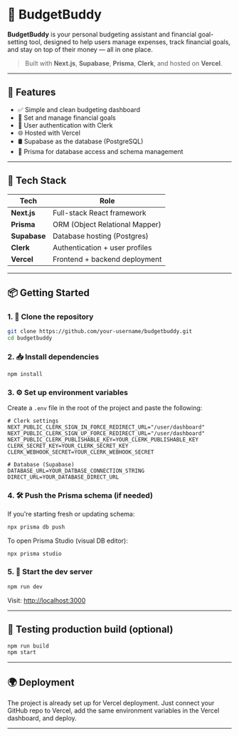 # 💸 BudgetBuddy

**BudgetBuddy** is your personal budgeting assistant and financial goal-setting tool, designed to help users manage expenses, track financial goals, and stay on top of their money — all in one place.

> Built with **Next.js**, **Supabase**, **Prisma**, **Clerk**, and hosted on **Vercel**.

---

## 🚀 Features

- ✅ Simple and clean budgeting dashboard  
- 🎯 Set and manage financial goals  
- 🔐 User authentication with Clerk  
- 🌐 Hosted with Vercel  
- 🛢️ Supabase as the database (PostgreSQL)  
- 🧠 Prisma for database access and schema management  

---

## 🧩 Tech Stack

| Tech         | Role                          |
|--------------|-------------------------------|
| **Next.js**  | Full-stack React framework     |
| **Prisma**   | ORM (Object Relational Mapper) |
| **Supabase** | Database hosting (Postgres)    |
| **Clerk**    | Authentication + user profiles |
| **Vercel**   | Frontend + backend deployment  |

---

## 📦 Getting Started

### 1. 🧾 Clone the repository

```bash
git clone https://github.com/your-username/budgetbuddy.git
cd budgetbuddy
```

### 2. 📥 Install dependencies

```bash
npm install
```

### 3. ⚙️ Set up environment variables

Create a `.env` file in the root of the project and paste the following:

```env
# Clerk settings
NEXT_PUBLIC_CLERK_SIGN_IN_FORCE_REDIRECT_URL="/user/dashboard"
NEXT_PUBLIC_CLERK_SIGN_UP_FORCE_REDIRECT_URL="/user/dashboard"
NEXT_PUBLIC_CLERK_PUBLISHABLE_KEY=YOUR_CLERK_PUBLISHABLE_KEY
CLERK_SECRET_KEY=YOUR_CLERK_SECRET_KEY
CLERK_WEBHOOK_SECRET=YOUR_CLERK_WEBHOOK_SECRET

# Database (Supabase)
DATABASE_URL=YOUR_DATBASE_CONNECTION_STRING
DIRECT_URL=YOUR_DATABASE_DIRECT_URL
```


### 4. 🛠️ Push the Prisma schema (if needed)

If you're starting fresh or updating schema:

```bash
npx prisma db push
```

To open Prisma Studio (visual DB editor):

```bash
npx prisma studio
```

### 5. 🏃 Start the dev server

```bash
npm run dev
```

Visit: [http://localhost:3000](http://localhost:3000)

---

## 🧪 Testing production build (optional)

```bash
npm run build
npm start
```

---

## 🌍 Deployment

The project is already set up for Vercel deployment. Just connect your GitHub repo to Vercel, add the same environment variables in the Vercel dashboard, and deploy.

---

